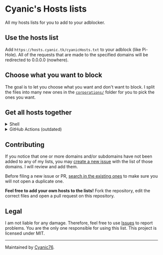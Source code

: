 # Cyanic's Hosts lists

All my hosts lists for you to add to your adblocker.

## Use the hosts list

Add `https://hosts.cyanic.tk/cyanicHosts.txt` to your adblock (like Pi-Hole). All of the requests that are made to the specified domains will be redirected to 0.0.0.0 (nowhere).

## Choose what you want to block

The goal is to let you choose what you want and don't want to block. I split the files into many new ones in the [`corporations/`](https://github.com/Cyanic76/Hosts/tree/main/corporations) folder for you to pick the ones you want.

## Get all hosts together

<details><summary>Shell</summary>
Run the `merge_all_hosts.sh` in the `merge_all` folder.
</details>

<details><summary>GitHub Actions (outdated)</summary>
<a href="https://codeberg.org/Cyanic76/Hosts/">View on Codeberg</a>

:warning: This is now outdated and the last artifact has expired.

A workflow was set up for users to download a large file containing ALL hosts from ALL files. 

1. Go to [GitHub Actions](https://github.com/Cyanic76/Hosts/actions?query=is%3Asuccess).

2. Click on the most recent successful run.
  
![Click on the run that shows first.](https://cdn.discordapp.com/attachments/854342838194929685/975399982427426887/unknown.png)

3. Scroll to *Artifcats*.
  
![Scroll down to the Artifacts section](https://cdn.discordapp.com/attachments/854342838194929685/975400093056380979/unknown.png)

4. Click on the `output` text next to the box to start the download.

5. Extract the hosts.txt file from the ZIP archive you'll get.
  
![Extract](https://cdn.discordapp.com/attachments/854342838194929685/975400450335600650/unknown.png)

[![Merge all files into one](https://github.com/Cyanic76/Hosts/actions/workflows/merge_all.yml/badge.svg)](https://github.com/Cyanic76/Hosts/actions/workflows/merge_all.yml)
</details>

## Contributing

If you notice that one or more domains and/or subdomains have not been added to any of my lists, you may [create a new issue](https://github.com/Cyanic76/Hosts/issues/new) with the list of those domains. I will review and add them.

Before filing a new issue or PR, [search in the existing ones](https://github.com/search?l=&q=is%3Aissue++repo%3ACyanic76%2FHosts&type=issues) to make sure you will not open a duplicate one.

**Feel free to add your own hosts to the lists!** Fork the repository, edit the correct files and open a pull request on this repository.

## Legal

I am not liable for any damage. Therefore, feel free to use [Issues](https://github.com/Cyanic76/Hosts/issues/new) to report problems. You are the only one responsible for using this list. This project is licensed under MIT.

---
Maintained by [Cyanic76](https://github.com/Cyanic76).

